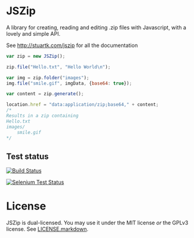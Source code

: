 JSZip
=====

A library for creating, reading and editing .zip files with Javascript, with a
lovely and simple API.

See http://stuartk.com/jszip for all the documentation

```javascript
var zip = new JSZip();

zip.file("Hello.txt", "Hello World\n");

var img = zip.folder("images");
img.file("smile.gif", imgData, {base64: true});

var content = zip.generate();

location.href = "data:application/zip;base64," + content;
/*
Results in a zip containing
Hello.txt
images/
    smile.gif
*/
```

Test status
-----------

[![Build Status](https://secure.travis-ci.org/Stuk/jszip.png?branch=master)](http://travis-ci.org/Stuk/jszip)

[![Selenium Test Status](https://saucelabs.com/browser-matrix/jszip.svg)](https://saucelabs.com/u/jszip)

License
=======

JSZip is dual-licensed. You may use it under the MIT license *or* the GPLv3
license. See [LICENSE.markdown](LICENSE.markdown).
